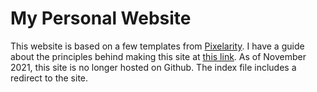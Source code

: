 # My Personal Website
This website is based on a few templates from [Pixelarity](https://pixelarity.com). I have a guide about the principles behind making this site at [this link](https://sheppard.page/about-website).
As of November 2021, this site is no longer hosted on Github. The index file includes a redirect to the site.
